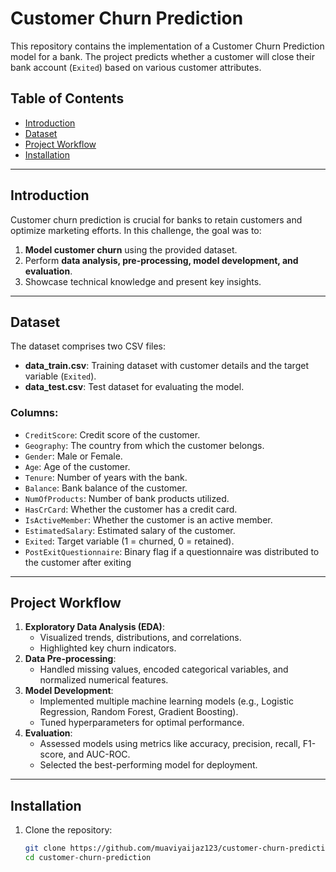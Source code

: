 # Customer Churn Prediction

This repository contains the implementation of a Customer Churn Prediction model for a bank. The project predicts whether a customer will close their bank account (`Exited`) based on various customer attributes.

## Table of Contents
- [Introduction](#introduction)
- [Dataset](#dataset)
- [Project Workflow](#project-workflow)
- [Installation](#installation)
---

## Introduction
Customer churn prediction is crucial for banks to retain customers and optimize marketing efforts. In this challenge, the goal was to:
1. **Model customer churn** using the provided dataset.
2. Perform **data analysis, pre-processing, model development, and evaluation**.
3. Showcase technical knowledge and present key insights.

---

## Dataset
The dataset comprises two CSV files:
- **data_train.csv**: Training dataset with customer details and the target variable (`Exited`).
- **data_test.csv**: Test dataset for evaluating the model.

### Columns:
- `CreditScore`: Credit score of the customer.
- `Geography`: The country from which the customer belongs.
- `Gender`: Male or Female.
- `Age`: Age of the customer.
- `Tenure`: Number of years with the bank.
- `Balance`: Bank balance of the customer.
- `NumOfProducts`: Number of bank products utilized.
- `HasCrCard`: Whether the customer has a credit card.
- `IsActiveMember`: Whether the customer is an active member.
- `EstimatedSalary`: Estimated salary of the customer.
- `Exited`: Target variable (1 = churned, 0 = retained).
- `PostExitQuestionnaire`: Binary flag if a questionnaire was distributed to the
customer after exiting

---

## Project Workflow
1. **Exploratory Data Analysis (EDA)**:
   - Visualized trends, distributions, and correlations.
   - Highlighted key churn indicators.
2. **Data Pre-processing**:
   - Handled missing values, encoded categorical variables, and normalized numerical features.
3. **Model Development**:
   - Implemented multiple machine learning models (e.g., Logistic Regression, Random Forest, Gradient Boosting).
   - Tuned hyperparameters for optimal performance.
4. **Evaluation**:
   - Assessed models using metrics like accuracy, precision, recall, F1-score, and AUC-ROC.
   - Selected the best-performing model for deployment.

---

## Installation
1. Clone the repository:
   ```bash
   git clone https://github.com/muaviyaijaz123/customer-churn-prediction.git
   cd customer-churn-prediction
